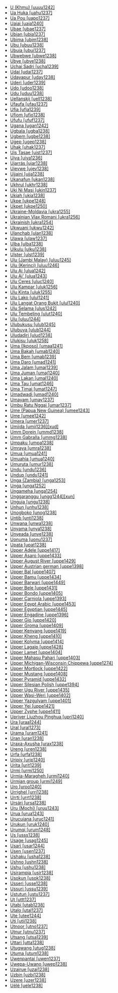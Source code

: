- [U (Khmu) [uuuu1242]](tree/aust1305/khmu1236/khmu1255/khmu1256/uuuu1242/md.ini)
- [Ua Huka [uahu1237]](tree/aust1307/nucl1752/mala1545/cent2237/east2712/ocea1241/cent2060/east2445/poly1242/nucl1485/nort3246/solo1260/cent2298/east2449/cent2062/marq1246/nort2845/uahu1237/md.ini)
- [Ua Pou [uapo1237]](tree/aust1307/nucl1752/mala1545/cent2237/east2712/ocea1241/cent2060/east2445/poly1242/nucl1485/nort3246/solo1260/cent2298/east2449/cent2062/marq1246/nort2845/uapo1237/md.ini)
- [Uaiai [uaia1240]](tree/araw1282/paum1247/uaia1240/md.ini)
- [Ubae [ubae1237]](tree/aust1307/nucl1752/mala1545/cent2237/east2712/ocea1241/west2818/meso1253/will1243/naka1266/naka1262/ubae1237/md.ini)
- [Ubian [ubia1237]](tree/aust1307/nucl1752/mala1545/basa1291/grea1283/sama1302/sulu1242/inne1244/sout2918/ubia1237/md.ini)
- [Ubima [ubim1238]](tree/atla1278/volt1241/benu1247/igbo1258/igbo1259/ikwe1242/ubim1238/md.ini)
- [Ubu [ubuu1238]](tree/sino1245/hima1249/maha1306/kira1253/west2424/chau1260/wamb1257/ubuu1238/md.ini)
- [Ubuia [ubui1237]](tree/aust1307/nucl1752/mala1545/cent2237/east2712/ocea1241/west2818/papu1253/nucl1744/nort2848/dobu1240/dobu1241/ubui1237/md.ini)
- [Ubwebwe [ubwe1238]](tree/atla1278/volt1241/benu1247/kain1275/cent2242/shir1273/shir1275/pong1250/ubwe1238/md.ini)
- [Ubye [ubye1238]](tree/atla1278/volt1241/benu1247/igbo1258/ekpe1253/ubye1238/md.ini)
- [Uchai Sadri [ucha1239]](tree/indo1319/indo1320/indo1321/biha1245/west2806/sada1242/orao1237/ucha1239/md.ini)
- [Udai [udai1237]](tree/aust1307/nucl1752/mala1545/mala1536/nort3170/mala1538/nucl1733/sing1270/temu1239/udai1237/md.ini)
- [Udayapur [uday1238]](tree/indo1319/indo1320/indo1321/biha1245/thar1284/east2316/koch1247/uday1238/md.ini)
- [Uderi [uder1239]](tree/manu1261/mari1438/uder1239/md.ini)
- [Udo [udoo1238]](tree/atla1278/volt1241/benu1247/defo1239/arig1246/udoo1238/md.ini)
- [Udu [uduu1238]](tree/atla1278/volt1241/benu1247/akpe1249/edoi1239/sout2805/urho1239/uduu1238/md.ini)
- [Uellanskij [uell1238]](tree/chuk1271/chuk1272/chuk1273/uell1238/md.ini)
- [Ufaufa [ufau1237]](tree/aust1307/nucl1752/mala1545/cent2237/east2712/ocea1241/west2818/papu1253/nucl1744/nort2848/bwai1241/bwai1244/idun1242/ufau1237/md.ini)
- [Ufia [ufia1239]](tree/atla1278/volt1241/benu1247/delt1251/uppe1418/cent2027/nort2790/kori1259/orin1239/ufia1239/md.ini)
- [Ufiom [ufio1238]](tree/atla1278/volt1241/benu1247/delt1251/uppe1418/cent2027/nort2790/kori1259/orin1239/ufio1238/md.ini)
- [Ufufu [ufuf1237]](tree/aust1307/nucl1752/mala1545/cent2237/east2712/ocea1241/west2818/papu1253/nucl1744/nort2848/bwai1241/bwai1244/idun1242/ufuf1237/md.ini)
- [Ugana [ugan1242]](tree/aust1307/nucl1752/mala1545/cent2237/east2712/ocea1241/west2818/meso1253/newi1242/mada1284/lava1239/ugan1242/md.ini)
- [Ugbala [ugba1238]](tree/atla1278/volt1241/benu1247/delt1251/uppe1418/cent2027/nort2790/kori1259/kuke1241/kuke1242/ugba1238/md.ini)
- [Ugbem [ugbe1238]](tree/atla1278/volt1241/benu1247/delt1251/uppe1418/cent2027/nort2790/ubag1244/ubag1245/ugbe1238/md.ini)
- [Ugep [ugep1238]](tree/atla1278/volt1241/benu1247/delt1251/uppe1418/cent2027/east2400/loko1252/loka1252/ugep1238/md.ini)
- [Uhak [uhak1237]](tree/aust1307/nucl1752/mala1545/cent2237/cent2245/timo1259/nort3194/weta1245/pera1258/pera1259/pera1257/uhak1237/md.ini)
- [Uis Tasae [uist1237]](tree/aust1307/nucl1752/mala1545/cent2237/cent2245/timo1259/west2545/uabm1238/baik1238/uist1237/md.ini)
- [Uiya [uiya1236]](tree/sino1245/bodi1256/kaik1248/ghal1247/ghal1246/nort2709/uiya1236/md.ini)
- [Ujarrás [ujar1238]](tree/chib1249/core1252/isth1243/west2641/vice1244/cabe1245/ujar1238/md.ini)
- [Ujevwe [ujev1238]](tree/atla1278/volt1241/benu1247/akpe1249/edoi1239/sout2805/urho1239/ujev1238/md.ini)
- [Ujjaini [ujja1238]](tree/indo1319/indo1320/indo1321/indo1322/subc1234/bhil1254/malv1243/ujja1238/md.ini)
- [Ukanafun [ukan1238]](tree/atla1278/volt1241/benu1247/delt1251/obol1242/cent2253/efik1244/anaa1238/ukan1238/md.ini)
- [Ukhrul [ukhr1238]](tree/sino1245/kuki1245/naga1409/tang1335/tang1336/ukhr1238/md.ini)
- [Uki Ni Masi [ukin1237]](tree/aust1307/nucl1752/mala1545/cent2237/east2712/ocea1241/sout2853/mala1485/mala1540/saaa1240/ukin1237/md.ini)
- [Ukiah [ukia1238]](tree/pomo1273/russ1265/russ1266/nort2965/cent2138/ukia1238/md.ini)
- [Ukpe [ukpe1248]](tree/atla1278/volt1241/benu1247/bant1294/sout3152/bend1256/ukpe1247/ukpe1248/md.ini)
- [Ukpet [ukpe1250]](tree/atla1278/volt1241/benu1247/delt1251/uppe1418/ukpe1249/ukpe1250/md.ini)
- [Ukraine-Moldavia [ukra1255]](tree/indo1319/indo1320/indo1321/indo1322/roma1329/vlax1238/ukra1255/md.ini)
- [Ukrainian Vlax Romani [ukra1256]](tree/indo1319/indo1320/indo1321/indo1322/roma1329/vlax1238/ukra1256/md.ini)
- [Ukrainish [ukra1254]](tree/indo1319/germ1287/nort3152/west2793/high1286/midd1349/mode1258/yidd1255/east2295/ukra1254/md.ini)
- [Ukwuani [ukwu1242]](tree/atla1278/volt1241/benu1247/igbo1258/igbo1259/ukwu1241/ukwu1242/md.ini)
- [Ulanchab [ulan1238]](tree/mong1329/oira1260/oira1264/khal1273/mong1331/peri1253/ulan1238/md.ini)
- [Ulawa [ulaw1237]](tree/aust1307/nucl1752/mala1545/cent2237/east2712/ocea1241/sout2853/mala1485/mala1540/saaa1240/ulaw1237/md.ini)
- [Ulba [ulba1238]](tree/heib1242/west2502/west2503/moro1285/ulba1238/md.ini)
- [Ulkulu [ulku1238]](tree/pama1250/pama1251/sout3141/uppe1456/kunj1248/kunj1245/ulku1238/md.ini)
- [Ulster [ulst1239]](tree/indo1319/germ1287/nort3152/west2793/nort3175/angl1264/angl1265/scot1243/ulst1239/md.ini)
- [Ulu (Jambi Malay) [uluu1245]](tree/aust1307/nucl1752/mala1545/mala1536/nort3170/mala1538/nucl1733/indo1326/jamb1236/uluu1245/md.ini)
- [Ulu (Kerinci) [uluu1246]](tree/aust1307/nucl1752/mala1545/mala1536/nort3170/mala1538/nucl1733/keri1250/uluu1246/md.ini)
- [Ulu Ai [ulua1242]](tree/aust1307/nucl1752/mala1545/mala1536/nort3170/mala1538/nucl1733/iban1263/iban1264/ulua1242/md.ini)
- [Ulu Ai' [ulua1243]](tree/aust1307/nucl1752/mala1545/basa1291/grea1283/nort2891/otda1235/ulua1243/md.ini)
- [Ulu Ceres [uluc1240]](tree/aust1305/asli1243/cent1987/jahh1242/uluc1240/md.ini)
- [Ulu Kampar [uluk1256]](tree/aust1305/asli1243/cent1987/seno1278/sema1266/uluk1256/md.ini)
- [Ulu Kinta [uluk1255]](tree/aust1305/asli1243/cent1987/seno1278/lano1244/temi1246/uluk1255/md.ini)
- [Ulu Lako [ulul1241]](tree/aust1307/nucl1752/mala1545/mala1536/nort3170/mala1538/nucl1733/indo1326/kubu1239/ulul1241/md.ini)
- [Ulu Langat Orang Bukit [ulul1240]](tree/aust1305/asli1243/sout2686/besi1244/ulul1240/md.ini)
- [Ulu Selama [ulus1242]](tree/aust1305/asli1243/cent1987/nort2682/mani1290/mani1291/kens1248/ulus1242/md.ini)
- [Ulu Tembeling [ulut1240]](tree/aust1305/asli1243/cent1987/jahh1242/ulut1240/md.ini)
- [Ulu [uluu1244]](tree/aust1307/nucl1752/mala1545/mala1536/nort3170/mala1538/nucl1733/mina1280/mina1268/uluu1244/md.ini)
- [Ulubukusu [ulub1245]](tree/atla1278/volt1241/benu1247/bant1294/sout3152/narr1281/east2731/nort3203/grea1289/grea1291/luyi1234/saam1284/buku1251/masa1299/ulub1245/md.ini)
- [Ulubuya [ulub1244]](tree/atla1278/volt1241/benu1247/bant1294/sout3152/narr1281/east2731/nort3203/grea1289/grea1291/luyi1234/saam1284/buku1251/masa1299/ulub1244/md.ini)
- [Uludadiri [ulud1238]](tree/atla1278/volt1241/benu1247/bant1294/sout3152/narr1281/east2731/nort3203/grea1289/grea1291/luyi1234/saam1284/buku1251/masa1299/ulud1238/md.ini)
- [Ulukisu [uluk1258]](tree/atla1278/volt1241/benu1247/bant1294/sout3152/narr1281/east2731/nort3203/grea1289/grea1291/luyi1234/saam1284/buku1251/masa1299/uluk1258/md.ini)
- [Uma (Ikposo) [umaa1241]](tree/atla1278/volt1241/kwav1236/kato1245/kpos1239/ikpo1238/umaa1241/md.ini)
- [Uma Bakah [umab1240]](tree/aust1307/nucl1752/mala1545/nort3253/nort3171/keny1280/high1288/uppe1425/umal1239/umab1240/md.ini)
- [Uma Bem [umab1239]](tree/aust1307/nucl1752/mala1545/nort3253/nort3171/keny1280/high1288/main1275/umab1239/md.ini)
- [Uma Daro [umad1241]](tree/aust1307/nucl1752/mala1545/nort3253/kaya1335/kaya1336/kaya1333/reja1244/reja1241/umad1241/md.ini)
- [Uma Jalam [umaj1239]](tree/aust1307/nucl1752/mala1545/nort3253/nort3171/keny1280/high1288/main1275/umaj1239/md.ini)
- [Uma Juman [umaj1240]](tree/aust1307/nucl1752/mala1545/nort3253/kaya1335/kaya1336/kaya1333/reja1244/reja1241/umaj1240/md.ini)
- [Uma Lakan [umal1240]](tree/aust1307/nucl1752/mala1545/nort3253/kaya1335/kaya1336/kaya1333/kaya1325/umal1240/md.ini)
- [Uma Tau [umat1246]](tree/aust1307/nucl1752/mala1545/nort3253/nort3171/keny1280/high1288/main1275/umat1246/md.ini)
- [Uma Timai [umat1247]](tree/aust1307/nucl1752/mala1545/nort3253/nort3171/keny1280/lowl1270/waha1238/umat1247/md.ini)
- [Umadwadi [umad1240]](tree/indo1319/indo1320/indo1321/indo1322/subc1234/bhil1254/malv1243/umad1240/md.ini)
- [Umayam [umay1237]](tree/aust1307/nucl1752/mala1545/grea1284/mano1276/cent2255/east2778/east2742/east2478/agus1235/umay1237/md.ini)
- [Umbu Ratu Nggai [umar1237]](tree/aust1307/nucl1752/mala1545/cent2237/cent2245/flor1240/sumb1242/sumb1243/kamb1320/kamb1299/umar1237/md.ini)
- [Ume (Papua New Guinea) [umee1243]](tree/east2503/wipi1242/umee1243/md.ini)
- [Ume [umee1242]](tree/atla1278/volt1241/benu1247/akpe1249/edoi1239/sout2805/isok1239/umee1242/md.ini)
- [Umera [umer1237]](tree/aust1307/nucl1752/mala1545/cent2237/east2712/sout2850/sout3229/raja1255/sout3231/gebe1237/umer1237/md.ini)
- [Umiida [umii1236][xud]](tree/worr1236/west2435/umii1235/umii1236/md.ini)
- [Umm Dorein [ummd1238]](tree/heib1242/west2502/west2503/moro1285/ummd1238/md.ini)
- [Umm Gabralla [ummg1238]](tree/heib1242/west2502/west2503/moro1285/ummg1238/md.ini)
- [Umpaku [umpa1238]](tree/japo1237/japa1256/japa1258/nucl1643/west2607/umpa1238/md.ini)
- [Umraya [umra1238]](tree/afro1255/semi1276/west2786/cent2236/nort3165/aram1259/east2680/cent2217/boht1239/hert1241/umra1238/md.ini)
- [Umua [umua1241]](tree/aust1307/nucl1752/mala1545/cent2237/east2712/ocea1241/west2818/nort3206/nger1241/viti1243/sout2874/araw1269/bebe1254/mang1403/umua1241/md.ini)
- [Umuahia [umua1240]](tree/atla1278/volt1241/benu1247/igbo1258/igbo1259/nucl1417/umua1240/md.ini)
- [Umuruta [umur1238]](tree/left1242/nucl1244/iter1240/bopa1235/umur1238/md.ini)
- [Undu [undu1236]](tree/bert1248/undu1236/md.ini)
- [Undup [undu1241]](tree/aust1307/nucl1752/mala1545/mala1536/nort3170/mala1538/nucl1733/iban1263/iban1264/undu1241/md.ini)
- [Unga (Zambia) [unga1253]](tree/atla1278/volt1241/benu1247/bant1294/sout3152/narr1281/east2731/sabi1248/malu1252/cent2321/bemb1256/bemb1257/unga1253/md.ini)
- [Unga [unga1252]](tree/mong1329/oira1260/oira1264/khal1273/buri1258/russ1264/unga1252/md.ini)
- [Ungameha [unga1254]](tree/atla1278/volt1241/benu1247/bant1294/sout3152/wide1239/narr1282/mbam1249/bami1239/ndan1241/unga1254/md.ini)
- [Unggaranggu [ungg1244][xun]](tree/worr1236/west2435/umii1235/ungg1244/md.ini)
- [Unguja [ungu1238]](tree/atla1278/volt1241/benu1247/bant1294/sout3152/narr1281/east2731/nort3203/nort3209/coas1317/saba1282/swah1254/momb1256/swah1253/ungu1238/md.ini)
- [Unhun [unhu1238]](tree/araw1281/nort2990/inla1264/japu1236/nucl1764/bani1258/bani1259/curr1243/unhu1238/md.ini)
- [Unogboko [unog1238]](tree/atla1278/volt1241/benu1247/akpe1249/edoi1239/sout2805/isok1239/unog1238/md.ini)
- [Untib [unti1238]](tree/nakh1245/dagh1238/avar1255/avar1256/unti1238/md.ini)
- [Unwana [unwa1238]](tree/atla1278/volt1241/benu1247/igbo1258/igbo1259/nucl1417/unwa1238/md.ini)
- [Unyama [unya1238]](tree/atla1278/volt1241/benu1247/bant1294/sout3152/narr1281/east2731/shon1250/core1255/plat1259/many1258/unya1238/md.ini)
- [Unyeada [unye1238]](tree/atla1278/volt1241/benu1247/delt1251/obol1242/obol1244/obol1243/unye1238/md.ini)
- [Uonuma [uonu1237]](tree/japo1237/japa1256/japa1258/nucl1643/east2526/toka1245/echi1237/uonu1237/md.ini)
- [Upata [upat1238]](tree/atla1278/volt1241/benu1247/igbo1258/ekpe1253/upat1238/md.ini)
- [Upper Adele [uppe1417]](tree/atla1278/volt1241/kwav1236/nato1234/basi1245/adel1244/uppe1417/md.ini)
- [Upper Asaro [uppe1433]](tree/nucl1709/kain1273/goro1272/nucl1760/gahu1246/dano1240/uppe1433/md.ini)
- [Upper August River [uppe1429]](tree/nucl1709/cent2116/awyu1265/okok1235/okkk1242/moun1253/mian1255/mian1256/uppe1429/md.ini)
- [Upper Austrian german [uppe1398]](tree/indo1319/germ1287/nort3152/west2793/high1286/midd1349/mode1258/uppe1397/baye1239/bava1246/cent1967/uppe1398/md.ini)
- [Upper Bal [uppe1407]](tree/kart1248/svan1243/uppe1407/md.ini)
- [Upper Bamu [uppe1434]](tree/kiwa1251/bamu1257/uppe1434/md.ini)
- [Upper Barwari [uppe1449]](tree/afro1255/semi1276/west2786/cent2236/nort3165/aram1259/east2680/cent2217/nort3241/assy1241/nort3096/uppe1449/md.ini)
- [Upper Bele [uppe1431]](tree/nucl1709/dani1287/cent2233/gran1246/lowe1415/uppe1431/md.ini)
- [Upper Bondo [uppe1405]](tree/aust1305/mund1335/sout3137/guto1244/bond1245/uppe1405/md.ini)
- [Upper Carniola [uppe1393]](tree/indo1319/balt1263/slav1255/sout3147/west2804/slov1268/uppe1393/md.ini)
- [Upper Egypt Arabic [uppe1453]](tree/afro1255/semi1276/west2786/cent2236/arab1394/arab1395/egyp1251/egyp1254/said1239/uppe1453/md.ini)
- [Upper Egyptian [uppe1445]](tree/afro1255/egyp1245/copt1239/uppe1445/md.ini)
- [Upper Engadine [uppe1396]](tree/indo1319/ital1284/lati1262/lati1263/impe1234/roma1334/ital1285/west2813/shif1234/nort3208/gall1280/roma1326/uppe1396/md.ini)
- [Upper Gio [uppe1420]](tree/mand1469/east2697/sout3140/guro1245/guro1246/dant1235/dann1241/uppe1420/md.ini)
- [Upper Groma [uppe1409]](tree/sino1245/bodi1256/bodi1257/oldm1245/tibe1276/sout3217/dzon1238/grom1238/uppe1409/md.ini)
- [Upper Kenyang [uppe1419]](tree/atla1278/volt1241/benu1247/bant1294/sout3152/mamf1238/keny1279/uppe1419/md.ini)
- [Upper Kheng [uppe1410]](tree/sino1245/bodi1256/bodi1257/tsha1246/east1469/main1269/phob1238/chal1266/bumt1238/khen1241/uppe1410/md.ini)
- [Upper Kolyma [uppe1414]](tree/tung1282/nort3147/even1260/uppe1414/md.ini)
- [Upper Lagaip [uppe1428]](tree/sepi1257/sepi1258/west2576/hewa1240/hewa1241/uppe1428/md.ini)
- [Upper Lamet [uppe1404]](tree/aust1305/khas1273/pala1352/east2331/lame1256/uppe1404/md.ini)
- [Upper Mahasu Pahari [uppe1403]](tree/indo1319/indo1320/indo1321/indo1310/hima1250/nucl1728/maha1287/uppe1403/md.ini)
- [Upper Michigan-Wisconsin Chippewa [uppe1274]](tree/algi1248/algo1256/east2765/ojib1240/ojib1241/nucl1723/cent2252/chip1241/uppe1274/md.ini)
- [Upper Mortlock [uppe1422]](tree/aust1307/nucl1752/mala1545/cent2237/east2712/ocea1241/micr1243/micr1244/cent2276/west2844/pona1247/truk1243/nucl1749/cent2290/east2764/mort1238/mort1237/uppe1422/md.ini)
- [Upper Mustang [uppe1408]](tree/sino1245/bodi1256/bodi1257/oldm1245/tibe1276/sout3216/lowa1242/uppe1408/md.ini)
- [Upper Pyramid [uppe1432]](tree/nucl1709/dani1287/cent2233/gran1246/lowe1415/uppe1432/md.ini)
- [Upper Silesian Polish [uppe1394]](tree/indo1319/balt1263/slav1255/west2792/lech1241/poli1260/uppe1394/md.ini)
- [Upper Ugu River [uppe1435]](tree/daga1274/uman1240/uppe1435/md.ini)
- [Upper Wasi-Weri [uppe1402]](tree/indo1319/indo1320/nuri1243/nort3263/pras1239/uppe1402/md.ini)
- [Upper Yazgulyam [uppe1401]](tree/indo1319/indo1320/iran1269/shug1237/yazg1240/uppe1401/md.ini)
- [Upper Yei [uppe1421]](tree/more1255/more1256/yeii1239/uppe1421/md.ini)
- [Upper Zyphe [uppe1411]](tree/sino1245/kuki1245/kuki1246/mara1381/nucl1757/zyph1238/uppe1411/md.ini)
- [Upriver Liuzhou Pinghua [upri1240]](tree/sino1245/sini1245/clas1255/midd1354/yuep1234/ping1245/sout3250/upri1240/md.ini)
- [Ura [uraa1244]](tree/sino1245/bodi1256/bodi1257/tsha1246/east1469/main1269/phob1238/chal1266/bumt1238/bumt1240/uraa1244/md.ini)
- [Ural [ural1273]](tree/turk1311/comm1245/kipc1239/nort2696/tata1255/ural1273/md.ini)
- [Urama [uram1241]](tree/kiwa1251/nort2930/uram1241/md.ini)
- [Uran [uran1238]](tree/hata1242/hata1243/uran1238/md.ini)
- [Uraxa-Axusha [urax1238]](tree/nakh1245/dagh1238/darg1241/urax1238/md.ini)
- [Ureng [uren1238]](tree/aust1307/nucl1752/mala1545/cent2237/cent2245/cent2254/east2466/nunu1252/piru1243/west2843/asil1242/uren1238/md.ini)
- [Urfa [urfa1238]](tree/turk1311/comm1245/oghu1243/nucl1768/west2406/nucl1301/anat1258/urfa1238/md.ini)
- [Uripiv [urip1240]](tree/aust1307/nucl1752/mala1545/cent2237/east2712/ocea1241/nort3195/cent2269/mala1539/east2753/urip1239/urip1240/md.ini)
- [Urita [urit1239]](tree/nucl1708/komb1276/arap1279/bumb1241/urit1239/md.ini)
- [Urmi [urmi1250]](tree/afro1255/semi1276/west2786/cent2236/nort3165/aram1259/east2680/cent2217/nort3241/assy1241/urmi1249/urmi1250/md.ini)
- [Urmia-Maragheh [urmi1240]](tree/indo1319/arme1241/east2768/nucl1235/urmi1240/md.ini)
- [Urmian group [urmi1249]](tree/afro1255/semi1276/west2786/cent2236/nort3165/aram1259/east2680/cent2217/nort3241/assy1241/urmi1249/md.ini)
- [Uro [uroo1240]](tree/atla1278/volt1241/benu1247/defo1239/arig1246/uroo1240/md.ini)
- [Urrighel [urri1238]](tree/afro1255/berb1260/zena1250/tari1263/urri1238/md.ini)
- [Urrti [urrt1238]](tree/nubi1251/west2781/mido1240/urrt1238/md.ini)
- [Ursári [ursa1238]](tree/indo1319/indo1320/indo1321/indo1322/roma1329/balk1252/ursa1238/md.ini)
- [Uru (Mochi) [uruu1243]](tree/atla1278/volt1241/benu1247/bant1294/sout3152/narr1281/east2731/nort3203/kili1269/chag1248/chag1250/cent2286/moch1256/uruu1243/md.ini)
- [Urua [urua1243]](tree/aust1307/nucl1752/mala1545/cent2237/east2712/ocea1241/west2818/papu1253/nucl1744/nort2848/dobu1240/bose1238/gale1257/urua1243/md.ini)
- [Urucuiana [uruc1241]](tree/cari1283/guia1242/waya1272/waya1269/uruc1241/md.ini)
- [Urukun [uruk1240]](tree/nucl1709/mada1298/croi1234/mabu1247/gumm1240/pani1262/iseb1246/uruk1240/md.ini)
- [Urumqi [urum1248]](tree/turk1311/comm1245/karl1242/uygh1240/uigh1242/uigh1240/urum1248/md.ini)
- [Us [usss1238]](tree/atla1278/volt1241/benu1247/kain1275/cent2242/duka1247/duka1250/main1281/kagf1238/usss1238/md.ini)
- [Usage [usag1245]](tree/nucl1709/cent2116/awyu1265/okok1235/okkk1242/moun1253/mian1255/mian1256/usag1245/md.ini)
- [Usari [usar1244]](tree/pauw1244/east2530/kark1258/usar1244/md.ini)
- [Usen [usen1237]](tree/aust1307/nucl1752/mala1545/cent2237/east2712/ocea1241/west2818/meso1253/newi1242/mada1284/baro1253/usen1237/md.ini)
- [Ushaku [usha1238]](tree/atla1278/volt1241/benu1247/bant1294/sout3152/wide1239/befa1241/usha1238/md.ini)
- [Ushno [ushn1238]](tree/afro1255/semi1276/west2786/cent2236/nort3165/aram1259/east2680/cent2217/nort3241/tran1290/lish1246/sout3077/ushn1238/md.ini)
- [Ushu [ushu1238]](tree/indo1319/indo1320/indo1321/indo1324/kohi1251/dirs1236/kala1373/ushu1238/md.ini)
- [Usirampia [usir1238]](tree/anga1289/nucl1763/baru1271/baru1267/usir1238/md.ini)
- [Usokun [usok1238]](tree/atla1278/volt1241/benu1247/akpe1249/edoi1239/delt1252/dege1249/dege1246/usok1238/md.ini)
- [Usseri [usse1238]](tree/atla1278/volt1241/benu1247/bant1294/sout3152/narr1281/east2731/nort3203/kili1269/chag1248/chag1250/romb1244/usse1238/md.ini)
- [Ussuri [ussu1239]](tree/tung1282/east2366/orok1264/nana1257/ussu1239/md.ini)
- [Ustutun [ustu1237]](tree/aust1307/nucl1752/mala1545/cent2237/cent2245/timo1259/nort3194/weta1245/iliu1237/ustu1237/md.ini)
- [Ut [uttt1237]](tree/aust1307/nucl1752/mala1545/cent2237/cent2245/cent2254/teor1239/teor1240/uttt1237/md.ini)
- [Utabi [utab1238]](tree/tura1263/tura1264/ikob1240/utab1238/md.ini)
- [Utalo [utal1237]](tree/aust1307/nucl1752/mala1545/cent2237/east2712/ocea1241/west2818/papu1253/nucl1744/nort2848/bwai1241/diod1237/utal1237/md.ini)
- [Ute [utee1244]](tree/utoa1244/nort2953/numi1242/sout2968/utes1238/utee1244/md.ini)
- [Uti [utii1238]](tree/atla1278/volt1241/benu1247/akpe1249/edoi1239/sout2805/isok1239/utii1238/md.ini)
- [Utnoor [utno1237]](tree/drav1251/sout3133/sout3139/gond1265/nort3258/sout2711/utno1237/md.ini)
- [Utnur [utnu1237]](tree/drav1251/cent2227/kola1242/sout1549/utnu1237/md.ini)
- [Utsang [utsa1239]](tree/sino1245/bodi1256/bodi1257/oldm1245/tibe1276/tibe1272/utsa1239/md.ini)
- [Uttari [utta1238]](tree/indo1319/indo1320/indo1321/indo1322/subc1234/east2726/awad1243/utta1238/md.ini)
- [Utugwang [utug1238]](tree/atla1278/volt1241/benu1247/bant1294/sout3152/bend1256/putu1241/utug1238/md.ini)
- [Utuma [utum1238]](tree/atla1278/volt1241/benu1247/delt1251/uppe1418/cent2027/nort2790/ubag1244/ubag1245/utum1238/md.ini)
- [Uwenpantai [uwen1237]](tree/aust1307/nucl1752/mala1545/cent2237/cent2245/cent2254/east2466/nunu1252/thre1238/nort2864/uwen1237/md.ini)
- [Uwepa-Uwano [uwep1238]](tree/atla1278/volt1241/benu1247/akpe1249/edoi1239/nort3182/afen1234/unem1239/yekh1238/uwep1238/md.ini)
- [Uzairue [uzai1238]](tree/atla1278/volt1241/benu1247/akpe1249/edoi1239/nort3182/afen1234/unem1239/yekh1238/uzai1238/md.ini)
- [Uzbin [uzbi1238]](tree/indo1319/indo1320/indo1321/indo1324/pash1270/west2387/nort2665/uzbi1238/md.ini)
- [Uzere [uzer1238]](tree/atla1278/volt1241/benu1247/akpe1249/edoi1239/sout2805/isok1239/uzer1238/md.ini)
- [Uélé [uele1238]](tree/atla1278/volt1241/benu1247/bant1294/sout3152/narr1281/abab1240/oldb1234/midd1348/late1250/kang1286/uele1238/md.ini)
